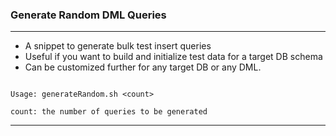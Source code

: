 ### Generate Random DML Queries

------------------------------------

- A snippet to generate bulk test insert queries 
- Useful if you want to build and initialize test data for a target DB schema
- Can be customized further for any target DB or any DML.

```aidl

Usage: generateRandom.sh <count>

count: the number of queries to be generated
```

------------------------------------
